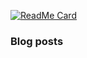 [![ReadMe Card](https://github-readme-stats.vercel.app/api/?username=eprislac)](https://github.com/eprislac)
### Blog posts
<!-- BLOG-POST-LIST:START -->
<!-- BLOG-POST-LIST:END -->
